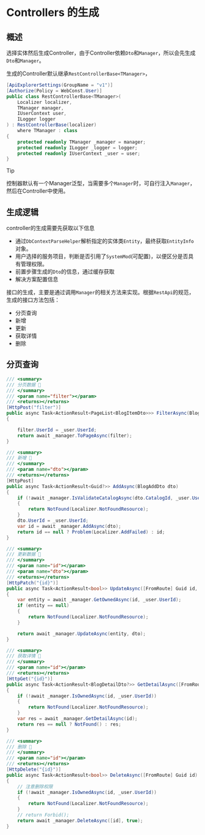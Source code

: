 # Controllers 的生成

## 概述

选择实体然后生成Controller，由于Controller依赖`Dto`和`Manager`，所以会先生成`Dto`和`Manager`。

生成的Controller默认继承`RestControllerBase<TManager>`，

```csharp
[ApiExplorerSettings(GroupName = "v1")]
[Authorize(Policy = WebConst.User)]
public class RestControllerBase<TManager>(
    Localizer localizer,
    TManager manager,
    IUserContext user,
    ILogger logger
) : RestControllerBase(localizer)
    where TManager : class
{
    protected readonly TManager _manager = manager;
    protected readonly ILogger _logger = logger;
    protected readonly IUserContext _user = user;
}
```

> [!TIP]
> 控制器默认有一个Manager泛型，当需要多个`Manager`时，可自行注入`Manager`，然后在Controller中使用。

## 生成逻辑

controller的生成需要先获取以下信息

- 通过`DbContextParseHelper`解析指定的实体类`Entity`，最终获取`EntityInfo`对象。
- 用户选择的服务项目，判断是否引用了`SystemMod`(可配置)，以便区分是否具有管理权限。
- 前置步骤生成的`Dto`的信息，通过缓存获取
- 解决方案配置信息
  
接口的生成，主要是通过调用`Manager`的相关方法来实现。根据`RestApi`的规范，生成的接口方法包括：

- 分页查询
- 新增
- 更新
- 获取详情
- 删除

## 分页查询

```csharp
/// <summary>
/// 分页数据 🛑
/// </summary>
/// <param name="filter"></param>
/// <returns></returns>
[HttpPost("filter")]
public async Task<ActionResult<PageList<BlogItemDto>>> FilterAsync(BlogFilterDto filter)
{

    filter.UserId = _user.UserId;
    return await _manager.ToPageAsync(filter);
}

/// <summary>
/// 新增 🛑
/// </summary>
/// <param name="dto"></param>
/// <returns></returns>
[HttpPost]
public async Task<ActionResult<Guid?>> AddAsync(BlogAddDto dto)
{
    if (!await _manager.IsValidateCatalogAsync(dto.CatalogId, _user.UserId))
    {
        return NotFound(Localizer.NotFoundResource);
    }
    dto.UserId = _user.UserId;
    var id = await _manager.AddAsync(dto);
    return id == null ? Problem(Localizer.AddFailed) : id;
}

/// <summary>
/// 更新数据 🛑
/// </summary>
/// <param name="id"></param>
/// <param name="dto"></param>
/// <returns></returns>
[HttpPatch("{id}")]
public async Task<ActionResult<bool>> UpdateAsync([FromRoute] Guid id, BlogUpdateDto dto)
{
    var entity = await _manager.GetOwnedAsync(id, _user.UserId);
    if (entity == null)
    {
        return NotFound(Localizer.NotFoundResource);
    }

    return await _manager.UpdateAsync(entity, dto);
}

/// <summary>
/// 获取详情 🛑
/// </summary>
/// <param name="id"></param>
/// <returns></returns>
[HttpGet("{id}")]
public async Task<ActionResult<BlogDetailDto?>> GetDetailAsync([FromRoute] Guid id)
{
    if (!await _manager.IsOwnedAsync(id, _user.UserId))
    {
        return NotFound(Localizer.NotFoundResource);
    }
    var res = await _manager.GetDetailAsync(id);
    return res == null ? NotFound() : res;
}

/// <summary>
/// 删除 🛑
/// </summary>
/// <param name="id"></param>
/// <returns></returns>
[HttpDelete("{id}")]
public async Task<ActionResult<bool>> DeleteAsync([FromRoute] Guid id)
{
    // 注意删除权限
    if (!await _manager.IsOwnedAsync(id, _user.UserId))
    {
        return NotFound(Localizer.NotFoundResource);
    }
    // return Forbid();
    return await _manager.DeleteAsync([id], true);
}

```

